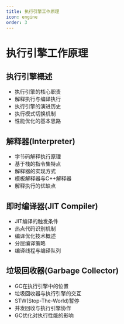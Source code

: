 ```yaml
---
title: 执行引擎工作原理
icon: engine
order: 3
---
```


# 执行引擎工作原理

## 执行引擎概述

- 执行引擎的核心职责
- 解释执行与编译执行
- 执行引擎的演进历史
- 执行模式切换机制
- 性能优化的基本思路

## 解释器(Interpreter)

- 字节码解释执行原理
- 基于栈的指令集特点
- 解释器的实现方式
- 模板解释器与C++解释器
- 解释执行的优缺点

## 即时编译器(JIT Compiler)

- JIT编译的触发条件
- 热点代码识别机制
- 编译优化技术概述
- 分层编译策略
- 编译线程与编译队列

## 垃圾回收器(Garbage Collector)

- GC在执行引擎中的位置
- 垃圾回收器与执行引擎的交互
- STW(Stop-The-World)暂停
- 并发回收与执行引擎协作
- GC优化对执行性能的影响
